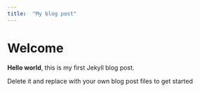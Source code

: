 ```yaml
---
title:  "My blog post"
---
```


# Welcome

**Hello world**, this is my first Jekyll blog post.

Delete it and replace with your own blog post files to get started